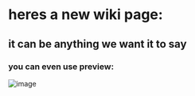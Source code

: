 # heres a new wiki page: 

## it can be anything we want it to say

### you can even use preview: 
![image](https://github.com/user-attachments/assets/431f814c-8350-452e-945c-a46f06d983ed)
